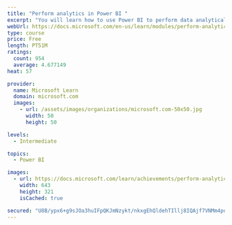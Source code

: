```yaml
---
title: "Perform analytics in Power BI "
excerpt: "You will learn how to use Power BI to perform data analytical functions, how to identify outliers in your data, how to group data together, and how to bin data for analysis. You will also learn how to perform time series analysis. Finally, you will work with advanced analytic features of Power BI, such as Quick Insights, AI Insights, and the Analyze feature."
webUrl: https://docs.microsoft.com/en-us/learn/modules/perform-analytics-power-bi/
type: course
price: Free
length: PT51M
ratings:
  count: 954
  average: 4.677149
heat: 57

provider:
  name: Microsoft Learn
  domain: microsoft.com
  images:
    - url: /assets/images/organizations/microsoft.com-50x50.jpg
      width: 50
      height: 50

levels:
  - Intermediate

topics:
  - Power BI

images:
  - url: https://docs.microsoft.com/learn/achievements/perform-analytics-power-bi-social.png
    width: 643
    height: 321
    isCached: true

secured: "U8B/ypx6+g9sJOa3huIFpQKJmNzykt/nkxgEhQldehTIllj8IQAjf7VNMm4pqNUbArKc/7X5Y2cg1wWMbEx9nrQJBy3ecIkAivD7nSbRRnQ3RWSJzOv2b0XcUdicPd/2f8Ra1ALnZfj0tC2HMO9wIvRqdukgE3RJ/mCWkBZkNi1hM3RqLDpmgFtfSodR6OUaYt6DKTmWbbFR+WHBAuAvLkKxAuJvQP6olVO8C2/YlUF6ARDNRGUl3tXzJhSC0N44waetni9IxT2YF+c3JQbIU2uAeQdA0boMOvobHZJbMAI6xt2Y2llLmxUJpH3s082SYkpXpLC94jySE7QaMrqync4hajzm7lOWqf3sQpzyktx+reekVagTlHvzPm3dUsYj4gWyOlpAgTJvifKHleIEXCwvHqROLKGn7Odynb7eTuI=;Gmw1aLK9X3HcwgMshcQeEw=="
---
```


